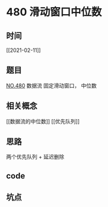# 480 滑动窗口中位数
## 时间
[[2021-02-11]]
## 题目
[NO.480](https://leetcode-cn.com/problems/sliding-window-median/)
数据流 固定滑动窗口， 中位数
## 相关概念
[[数据流的中位数]]
[[优先队列]]

## 思路
两个优先队列 + 延迟删除

## code

## 坑点